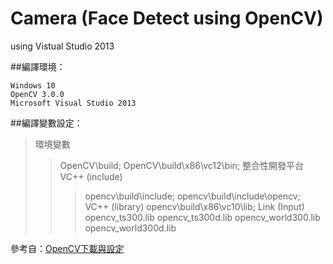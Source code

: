 # Camera (Face Detect using OpenCV)
using Vistual Studio 2013

##編譯環境：
```
Windows 10
OpenCV 3.0.0
Microsoft Visual Studio 2013
```

##編譯變數設定：
>環境變數
>>OpenCV\build;
>>OpenCV\build\x86\vc12\bin;
>整合性開發平台
>>VC++ (include)
>>>opencv\build\include;
>>>opencv\build\include\opencv;
>>VC++ (library)
>>>opencv\build\x86\vc10\lib;
>>Link (Input)
>>>opencv_ts300.lib
>>>opencv_ts300d.lib
>>>opencv_world300.lib
>>>opencv_world300d.lib

參考自：[OpenCV下載與設定](http://monkeycoding.com?p=516)
